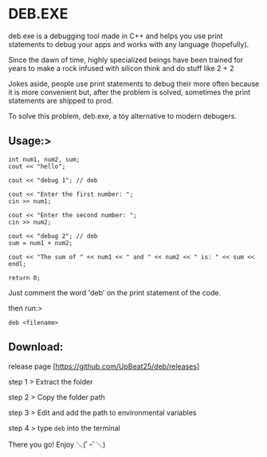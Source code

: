 # DEB.EXE
deb.exe is a debugging tool made in C++ and helps you use print statements to debug your apps and works with any language (hopefully).

Since the dawn of time, highly specialized beings have been trained for years to make a rock infused with silicon think and do stuff like 2 + 2

Jokes aside, people use print statements to debug their more often because it is more convenient but, after the problem is solved, sometimes the print statements are shipped to prod.

To solve this problem, deb.exe, a toy alternative to modern debugers.

## Usage:> 

    int num1, num2, sum;
    cout << "hello";

    cout << "debug 1"; // deb

    cout << "Enter the first number: ";
    cin >> num1;

    cout << "Enter the second number: ";
    cin >> num2;

    cout << "debug 2"; // deb
    sum = num1 + num2;

    cout << "The sum of " << num1 << " and " << num2 << " is: " << sum << endl;

    return 0;

Just comment the word 'deb' on the print statement of the code.

then run:>

    deb <filename>

## Download:

release page [https://github.com/UpBeat25/deb/releases]

step 1 > Extract the folder

step 2 > Copy the folder path

step 3 > Edit and add the path to environmental variables

step 4 > type `deb` into the terminal

There you go!
Enjoy ＼(ﾟｰﾟ＼)
